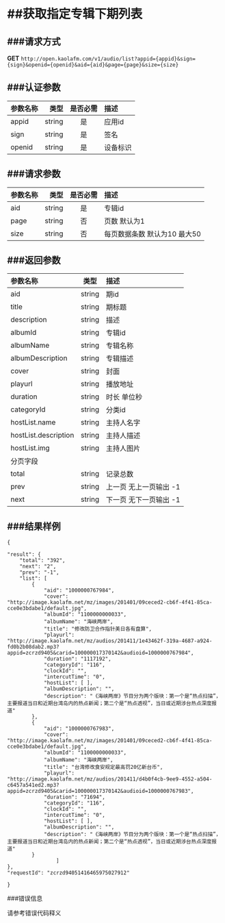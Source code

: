 ##获取指定专辑下期列表
===
###请求方式
---

**GET** `http://open.kaolafm.com/v1/audio/list?appid={appid}&sign={sign}&openid={openid}&aid={aid}&page={page}&size={size}`

###认证参数
---
| 参数名称 | 类型    | 是否必需 |描述
|:------- |-------:|:------:|:----|
| appid   | string |   是   |应用id
| sign    | string |   是   |签名
| openid  | string |   是   |设备标识


###请求参数
---

| 参数名称 | 类型    | 是否必需 |描述
|:------- |-------:|:------:|:----|
| aid   | string |   是   |专辑id
| page    | string |   否   |页数 默认为1
| size | string | 否 | 每页数据条数 默认为10 最大50


###返回参数
---

| 参数名称 | 类型    | 描述 
|:------- |:-------:|:------|
|aid	 | string	 | 期id
| title	| string	| 期标题
| description	| string	| 描述
| albumId | string	| 专辑id
| albumName | string	| 专辑名称
| albumDescription	| string	| 专辑描述
| cover | string	| 封面
| playurl | string	| 播放地址
| duration | string	| 时长 单位秒
| categoryId | string	| 分类id
| hostList.name | string	| 主持人名字
| hostList.description	| string	| 主持人描述
| hostList.img	| string	| 主持人图片
| 分页字段
| total	| string	| 记录总数
| prev	| string	| 上一页 无上一页输出 -1
| next	| string	| 下一页 无下一页输出 -1




###结果样例
---

    {

    "result": {
        "total": "392",
        "next": "2",
        "prev": "-1",
        "list": [
            {
                "aid": "1000000767984",
                "cover": "http://image.kaolafm.net/mz/images/201401/09ceced2-cb6f-4f41-85ca-cce0e3bdabe1/default.jpg",
                "albumId": "1100000000033",
                "albumName": "海峡两岸",
                "title": "修改防卫合作指针美日各有盘算",
                "playurl": "http://image.kaolafm.net/mz/audios/201411/1e43462f-319a-4687-a924-fd0b2b08dab2.mp3?appid=zcrzd9405&carid=100000017370142&audioid=1000000767984",
                "duration": "1117192",
                "categoryId": "116",
                "clockId": "",
                "intercutTime": "0",
                "hostList": [ ],
                "albumDescription": "",
                "description": "《海峡两岸》节目分为两个版块：第一个是“热点扫描”，主要报道当日和近期台湾岛内的热点新闻；第二个是“热点透视”，当日或近期涉台热点深度报道"
            },
            {
                "aid": "1000000767983",
                "cover": "http://image.kaolafm.net/mz/images/201401/09ceced2-cb6f-4f41-85ca-cce0e3bdabe1/default.jpg",
                "albumId": "1100000000033",
                "albumName": "海峡两岸",
                "title": "台湾修改食安规定最高罚20亿新台币",
                "playurl": "http://image.kaolafm.net/mz/audios/201411/d4b0f4cb-9ee9-4552-a504-c6457a541ed2.mp3?appid=zcrzd9405&carid=100000017370142&audioid=1000000767983",
                "duration": "71694",
                "categoryId": "116",
                "clockId": "",
                "intercutTime": "0",
                "hostList": [ ],
                "albumDescription": "",
                "description": "《海峡两岸》节目分为两个版块：第一个是“热点扫描”，主要报道当日和近期台湾岛内的热点新闻；第二个是“热点透视”，当日或近期涉台热点深度报道"
            }
                    ]
    },
    "requestId": "zcrzd94051416465975027912"

    }

###错误信息

请参考错误代码释义

